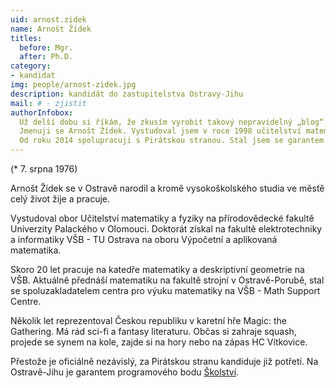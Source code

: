 ```yaml
---
uid: arnost.zidek
name: Arnošt Žídek
titles:
  before: Mgr. 
  after: Ph.D.
category:
- kandidat 
img: people/arnost-zidek.jpg
description: kandidát do zastupitelstva Ostravy-Jihu
mail: # - zjistit
authorInfobox:
  Už delší dobu si říkám, že zkusím vyrobit takový nepravidelný „blog“, kde bych se rád věnoval stavu školství v ČR a psal nejen o jeho aktuálním stavu a bolestech, ale také nějaké názory, nápady a postřehy, co si myslím, že by našemu školství mohlo pomoci do let dalších. V prvé řadě je však žádoucí, abych se představil.<br/><br/>
  Jmenuji se Arnošt Žídek. Vystudoval jsem v roce 1998 učitelství matematiky a fyziky na přírodovědecké fakultě UP Olomouc. Po škole jsem nastoupil na katedru matematiky a deskriptivní geometrie VŠB-TU Ostrava, kde pracuji dodnes. Přednáším a cvičím matematické předměty převážně v prvním ročníku studia, nyní na Fakultě strojní. Prošel jsem už ale většinu fakult VŠB. Pokud si pod tím chcete něco představit, učím a zkouším první ročník základy lineární algebry, derivace, integrály a jejich využití a úvod do diferenciálních rovnic. Mám také nějaké hodiny vyšší matematiky v angličtině (vícerozměrné integrály, soustavy diferenciálních rovnic) pro zahraniční studenty, kteří studují na VŠB. Při práci jsem si dodělal doktorát (Ph.D.) z aplikované matematiky na Fakultě elektrotechniky a informatiky VŠB. Spoustu let jsem byl nespokojen se stavem výuky a znalostmi matematiky studentů naší technické vysoké školy. Proto jsem se v roce 2016 stal spoluzakladatelem centra pro podporu výuky matematiky na VŠB – Math Support Centre, kde se snažíme s kolegy tento neutěšený stav denně řešit. Také jsem se začal zabývat výukou matematiky a příbuzných předmětů na základních a středních školách. Od září 2019 učím několik hodin fyziky týdně na soukromém gymnáziu a základní škole HELLO v Ostravě – Porubě. Na konci roku 2019 jsem dokončil kurz pro ředitele škol a školských zařízení.<br/><br/> 
  Od roku 2014 spolupracuji s Pirátskou stranou. Stal jsem se garantem programového bodu Školství v komunálních volbách 2018 v městském obvodu Ostrava-jih, kde většinu života bydlím. Po těchto volbách mě Piráti nominovali za člena Komise kulturní a školské v našem obvodu a také Komise pro vzdělávání, vědu a výzkum Statutárního města Ostrava.  
---
```


(* 7. srpna 1976) 

Arnošt Žídek se v Ostravě narodil a kromě vysokoškolského studia ve městě celý život žije a pracuje.

Vystudoval obor Učitelství matematiky a fyziky na přírodovědecké fakultě Univerzity Palackého v Olomouci. Doktorát získal na fakultě elektrotechniky a informatiky VŠB - TU Ostrava na oboru Výpočetní a aplikovaná matematika.

Skoro 20 let pracuje na katedře matematiky a deskriptivní geometrie na VŠB. Aktuálně přednáší matematiku na fakultě strojní v Ostravě-Porubě, stal se spoluzakladatelem centra pro výuku matematiky na VŠB - Math Support Centre.

Několik let reprezentoval Českou republiku v karetní hře Magic: the Gathering. Má rád sci-fi a fantasy literaturu. Občas si zahraje squash, projede se synem na kole, zajde si na hory nebo na zápas HC Vítkovice.

Přestože je oficiálně nezávislý, za Pirátskou stranu kandiduje již potřetí.
Na Ostravě-Jihu je garantem programového bodu <a href="{{ 'program/jih2018/skolstvi-jih/' | relative_url }}">Školství</a>.
